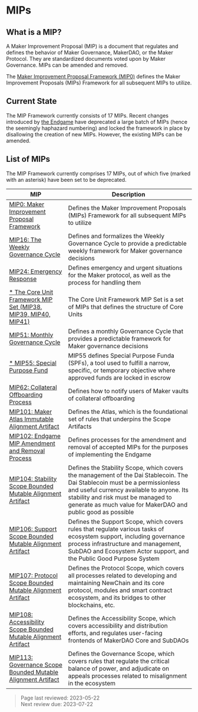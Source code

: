 # MIPs 

## What is a MIP?

A Maker Improvement Proposal (MIP) is a document that regulates and defines the behavior of Maker Governance, MakerDAO, or the Maker Protocol. They are standardized documents voted upon by Maker Governance. MIPs can be amended and removed.

The [Maker Improvement Proposal Framework (MIP0)](https://mips.makerdao.com/mips/details/MIP0) defines the Maker Improvement Proposals (MIPs) Framework for all subsequent MIPs to utilize.

## Current State

The MIP Framework currently consists of 17 MIPs. Recent changes introduced by [the Endgame](https://endgame.makerdao.com/endgame/overview) have deprecated a large batch of MIPs (hence the seemingly haphazard numbering) and locked the framework in place by disallowing the creation of new MIPs. However, the existing MIPs can be amended.

## List of MIPs

The MIP Framework currently comprises 17 MIPs, out of which five (marked with an asterisk) have been set to be deprecated.

| MIP | Description |
|--|--|
| [MIP0: Maker Improvement Proposal Framework](https://mips.makerdao.com/mips/details/MIP0) | Defines the Maker Improvement Proposals (MIPs) Framework for all subsequent MIPs to utilize |
| [MIP16: The Weekly Governance Cycle](https://mips.makerdao.com/mips/details/MIP16) | Defines and formalizes the Weekly Governance Cycle to provide a predictable weekly framework for Maker governance decisions |
| [MIP24: Emergency Response](https://mips.makerdao.com/mips/details/MIP24) | Defines emergency and urgent situations for the Maker protocol, as well as the process for handling them |
| [* The Core Unit Framework MIP Set (MIP38, MIP39, MIP40, MIP41)](https://mips.makerdao.com/mips/list?mipsetMode=true) | The Core Unit Framework MIP Set is a set of MIPs that defines the structure of Core Units |
| [MIP51: Monthly Governance Cycle](https://mips.makerdao.com/mips/details/MIP51) | Defines a monthly Governance Cycle that provides a predictable framework for Maker governance decisions |
| [* MIP55: Special Purpose Fund](https://mips.makerdao.com/mips/details/MIP55) | MIP55 defines Special Purpose Funda (SPFs), a tool used to fulfill a narrow, specific, or temporary objective where approved funds are locked in escrow |
| [MIP62: Collateral Offboarding Process](https://mips.makerdao.com/mips/details/MIP62) | Defines how to notify users of Maker vaults of collateral offboarding |
| [MIP101: Maker Atlas Immutable Alignment Artifact](https://mips.makerdao.com/mips/details/MIP101) | Defines the Atlas, which is the foundational set of rules that underpins the Scope Artifacts |
| [MIP102: Endgame MIP Amendment and Removal Process](https://mips.makerdao.com/mips/details/MIP102) | Defines processes for the amendment and removal of accepted MIPs for the purposes of implementing the Endgame |
| [MIP104: Stability Scope Bounded Mutable Alignment Artifact](https://mips.makerdao.com/mips/details/MIP104) | Defines the Stability Scope, which covers the management of the Dai Stablecoin. The Dai Stablecoin must be a permissionless and useful currency available to anyone. Its stability and risk must be managed to generate as much value for MakerDAO and public good as possible |
| [MIP106: Support Scope Bounded Mutable Alignment Artifact](https://mips.makerdao.com/mips/details/MIP106) | Defines the Support Scope, which covers rules that regulate various tasks of ecosystem support, including governance process infrastructure and management, SubDAO and Ecosystem Actor support, and the Public Good Purpose System |
| [MIP107: Protocol Scope Bounded Mutable Alignment Artifact](https://mips.makerdao.com/mips/details/MIP107) | Defines the Protocol Scope, which covers all processes related to developing and maintaining NewChain and its core protocol, modules and smart contract ecosystem, and its bridges to other blockchains, etc. |
| [MIP108: Accessibility Scope Bounded Mutable Alignment Artifact](https://mips.makerdao.com/mips/details/MIP108) | Defines the Accessibility Scope, which covers accessibility and distribution efforts, and regulates user-facing frontends of MakerDAO Core and SubDAOs |
| [MIP113: Governance Scope Bounded Mutable Alignment Artifact](https://mips.makerdao.com/mips/details/MIP113) | Defines the Governance Scope, which covers rules that regulate the critical balance of power, and adjudicate on appeals processes related to misalignment in the ecosystem |

>Page last reviewed: 2023-05-22  
>Next review due: 2023-07-22  





